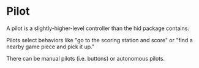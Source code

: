 # Pilot

A pilot is a slightly-higher-level controller than the hid package contains.

Pilots select behaviors like "go to the scoring station and score" or "find a nearby game piece and pick it up."

There can be manual pilots (i.e. buttons) or autonomous pilots.
